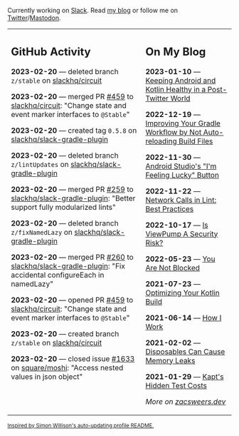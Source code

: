 Currently working on [Slack](https://slack.com/). Read [my blog](https://zacsweers.dev/) or follow me on [Twitter](https://twitter.com/ZacSweers)/[Mastodon](https://hachyderm.io/@ZacSweers).

<table><tr><td valign="top" width="60%">

## GitHub Activity
<!-- githubActivity starts -->
**2023-02-20** — deleted branch `z/stable` on [slackhq/circuit](https://github.com/slackhq/circuit)

**2023-02-20** — merged PR [#459](https://github.com/slackhq/circuit/pull/459) to [slackhq/circuit](https://github.com/slackhq/circuit): "Change state and event marker interfaces to `@Stable`"

**2023-02-20** — created tag `0.5.8` on [slackhq/slack-gradle-plugin](https://github.com/slackhq/slack-gradle-plugin)

**2023-02-20** — deleted branch `z/lintUpdates` on [slackhq/slack-gradle-plugin](https://github.com/slackhq/slack-gradle-plugin)

**2023-02-20** — merged PR [#259](https://github.com/slackhq/slack-gradle-plugin/pull/259) to [slackhq/slack-gradle-plugin](https://github.com/slackhq/slack-gradle-plugin): "Better support fully modularized lints"

**2023-02-20** — deleted branch `z/fixNamedLazy` on [slackhq/slack-gradle-plugin](https://github.com/slackhq/slack-gradle-plugin)

**2023-02-20** — merged PR [#260](https://github.com/slackhq/slack-gradle-plugin/pull/260) to [slackhq/slack-gradle-plugin](https://github.com/slackhq/slack-gradle-plugin): "Fix accidental configureEach in namedLazy"

**2023-02-20** — opened PR [#459](https://github.com/slackhq/circuit/pull/459) to [slackhq/circuit](https://github.com/slackhq/circuit): "Change state and event marker interfaces to `@Stable`"

**2023-02-20** — created branch `z/stable` on [slackhq/circuit](https://github.com/slackhq/circuit)

**2023-02-20** — closed issue [#1633](https://github.com/square/moshi/issues/1633) on [square/moshi](https://github.com/square/moshi): "Access nested values in json object"
<!-- githubActivity ends -->
</td><td valign="top" width="40%">

## On My Blog
<!-- blog starts -->
**2023-01-10** — [Keeping Android and Kotlin Healthy in a Post-Twitter World](https://www.zacsweers.dev/keeping-android-healthy/)

**2022-12-19** — [Improving Your Gradle Workflow by Not Auto-reloading Build Files](https://www.zacsweers.dev/improving-your-workflow-by-not-auto-reloading-build-files/)

**2022-11-30** — [Android Studio's "I'm Feeling Lucky" Button](https://www.zacsweers.dev/android-studios-im-feeling-lucky-button/)

**2022-11-22** — [Network Calls in Lint: Best Practices](https://www.zacsweers.dev/network-calls-in-lint-best-practices/)

**2022-10-17** — [Is ViewPump A Security Risk?](https://www.zacsweers.dev/is-viewpump-a-security-risk/)

**2022-05-23** — [You Are Not Blocked](https://www.zacsweers.dev/you-are-not-blocked/)

**2021-07-23** — [Optimizing Your Kotlin Build](https://www.zacsweers.dev/optimizing-your-kotlin-build/)

**2021-06-14** — [How I Work](https://www.zacsweers.dev/how-i-work/)

**2021-02-02** — [Disposables Can Cause Memory Leaks](https://www.zacsweers.dev/disposables-can-cause-memory-leaks/)

**2021-01-29** — [Kapt's Hidden Test Costs](https://www.zacsweers.dev/kapts-hidden-test-costs/)
<!-- blog ends -->
_More on [zacsweers.dev](https://zacsweers.dev/)_
</td></tr></table>

<sub><a href="https://simonwillison.net/2020/Jul/10/self-updating-profile-readme/">Inspired by Simon Willison's auto-updating profile README.</a></sub>
